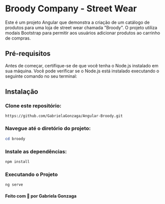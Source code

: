 # Broody Company - Street Wear

Este é um projeto Angular que demonstra a criação de um catálogo de produtos para uma loja de street wear chamada "Broody". O projeto utiliza modais Bootstrap para permitir aos usuários adicionar produtos ao carrinho de compras.

## Pré-requisitos

Antes de começar, certifique-se de que você tenha o Node.js instalado em sua máquina. Você pode verificar se o Node.js está instalado executando o seguinte comando no seu terminal:

## Instalação
### Clone este repositório:
```gitbash
https://github.com/GabrielaGonzaga/Angular-Broody.git
```
### Navegue até o diretório do projeto:
```powershell
cd broody
```
### Instale as dependências:
```powershell
npm install
```
### Executando o Projeto
```powershell
ng serve
```
#### Feito com 🤎 por Gabriela Gonzaga

